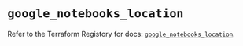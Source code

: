 # `google_notebooks_location`

Refer to the Terraform Registory for docs: [`google_notebooks_location`](https://registry.terraform.io/providers/hashicorp/google-beta/4.81.0/docs/resources/google_notebooks_location).
